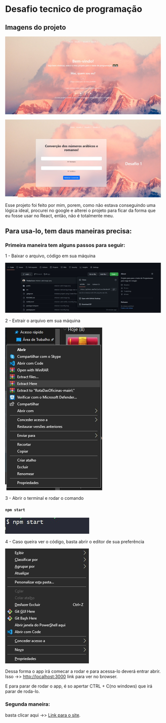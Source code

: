 # Desafio tecnico de programação

## Imagens do projeto
<p style="align=center;">
  <img src="https://github.com/ThallysCezar/RotaDasOficinas/blob/main/public/imagem-proj1.jpeg" alt="image-projec1">
</p>

<p style="align=center;">
  <img src="https://github.com/ThallysCezar/RotaDasOficinas/blob/main/public/imagem-proj2.jpeg" alt="image-projec2">
</p>


Esse projeto foi feito por mim, porem, como não estava conseguindo uma lógica ideal, procurei no google e alterei o projeto para ficar da forma que eu fosse usar no React, então, não é totalmente meu.

## Para usa-lo, tem daus maneiras precisa:

### Primeira maneira tem alguns passos para seguir:

1 - Baixar o arquivo, código em sua máquina
<p style="align=center;">
  <img src="https://github.com/ThallysCezar/RotaDasOficinas/blob/main/src/assets/github.jpeg" alt="github">
</p>
2 - Extrair o arquivo em sua máquina
<p style="align=center;">
  <img src="https://github.com/ThallysCezar/RotaDasOficinas/blob/main/src/assets/extrair.jpeg" alt="extrair">
</p>
3 - Abrir o terminal e rodar o comando

#### `npm start`

<p style="align=center;">
  <img src="https://github.com/ThallysCezar/RotaDasOficinas/blob/main/src/assets/terminal.jpeg" alt="terminal">
</p>

4 - Caso queira ver o código, basta abrir o editor de sua preferência
<p style="align=center;">
  <img src="https://github.com/ThallysCezar/RotaDasOficinas/blob/main/src/assets/abrirCode.jpeg" alt="code">
</p>


Dessa forma o app irá comecar a rodar e para acessa-lo deverá entrar abrir.\
Isso ->> [http://localhost:3000](http://localhost:3000) link para ver no browser.

E para parar de rodar o app, é so apertar CTRL + C(no windows) que irá parar de roda-lo.

### Segunda maneira:

basta clicar aqui ->> [Link para o site](https://projetorotadasoficinas.netlify.app).



